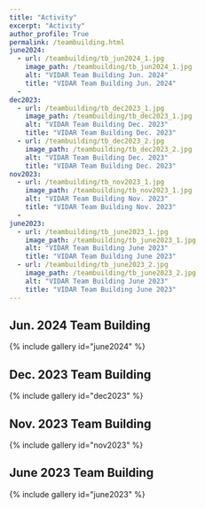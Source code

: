 ```yaml
---
title: "Activity"
excerpt: "Activity"
author_profile: True
permalink: /teambuilding.html
june2024:
  - url: /teambuilding/tb_jun2024_1.jpg
    image_path: /teambuilding/tb_jun2024_1.jpg
    alt: "VIDAR Team Building Jun. 2024"
    title: "VIDAR Team Building Jun. 2024"
  -
dec2023:
  - url: /teambuilding/tb_dec2023_1.jpg
    image_path: /teambuilding/tb_dec2023_1.jpg
    alt: "VIDAR Team Building Dec. 2023"
    title: "VIDAR Team Building Dec. 2023"
  - url: /teambuilding/tb_dec2023_2.jpg
    image_path: /teambuilding/tb_dec2023_2.jpg
    alt: "VIDAR Team Building Dec. 2023"
    title: "VIDAR Team Building Dec. 2023"
nov2023:
  - url: /teambuilding/tb_nov2023_1.jpg
    image_path: /teambuilding/tb_nov2023_1.jpg
    alt: "VIDAR Team Building Nov. 2023"
    title: "VIDAR Team Building Nov. 2023"
  -
june2023:
  - url: /teambuilding/tb_june2023_1.jpg
    image_path: /teambuilding/tb_june2023_1.jpg
    alt: "VIDAR Team Building June 2023"
    title: "VIDAR Team Building June 2023"
  - url: /teambuilding/tb_june2023_2.jpg
    image_path: /teambuilding/tb_june2023_2.jpg
    alt: "VIDAR Team Building June 2023"
    title: "VIDAR Team Building June 2023"
---
```


## Jun. 2024 Team Building

{% include gallery id="june2024" %}

## Dec. 2023 Team Building

{% include gallery id="dec2023" %}

## Nov. 2023 Team Building

{% include gallery id="nov2023" %}

## June 2023 Team Building

{% include gallery id="june2023" %}
